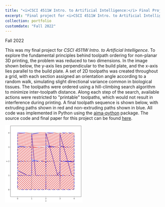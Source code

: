 ```yaml
---
title: "<i>CSCI 4511W Intro. to Artificial Intelligence:</i> Final Project"
excerpt: "Final project for <i>CSCI 4511W Intro. to Artificial Intelligence</i>, titled \"Sequencing Tissue-Imitating 3D Printer Toolpaths for Time-Optimal Printing Under Printability Constraints.\" <br/><img src='/images/sample_tiling_44.jpg' width='50%'>"
collection: portfolio
customdate: "Fall 2022"
---
```


<p class="page__date"><strong><i class="fa fa-fw fa-calendar" aria-hidden="true"></i> </strong>Fall 2022</p>

This was my final project for <i>CSCI 4511W Intro. to Artificial Intelligence</i>. To explore the fundamental principles behind toolpath ordering for non-planar 3D printing, the problem was reduced to two dimensions. In the image shown below, the y-axis lies perpendicular to the build plate, and the x-axis lies parallel to the build plate. A set of 2D toolpaths was created throughout a grid, with each section assigned an orientation angle according to a random walk, simulating slight directional variance common in biological tissues. The toolpaths were ordered using a hill-climbing search algorithm to minimize inter-toolpath distance. Along each step of the search, available actions were restricted to "printable" toolpaths, which would not result in interference during printing. A final toolpath sequence is shown below, with extruding paths shown in red and non-extruding paths shown in blue. All code was implemented in Python using the <a href="https://github.com/aimacode/aima-python" target="_blank">aima-python</a> package. The source code and final paper for this project can be found <a href="https://github.com/Spenbert02/CSCI-4511W-Final-Project" target="_blank">here</a>.

<img src="/images/sample_tiling_44.jpg" width="50%">
